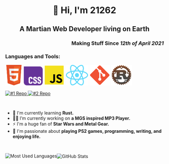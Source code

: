 <h1 align="center">🚀 Hi, I'm 21262</h1>
<h2 align="center">A Martian Web Developer living on Earth</h2>
<h3 align="right">Making Stuff Since <i>12th of April 2021</i></h3>

    
<h3 align="left">Languages and Tools:</h3>
<p align="left">
        <img src="./img/HTML5.png" alt="HTML5" title="HTML5" width="55" height="65"  />
        <img src="./img/CSS3.png" alt="CSS3"  title="CSS3" width="60" height="60"  />
        <img src="./img/JS.png" alt="JavaScript" title="Javascript"  width="65" height="65"  />
        <img src="./img/React.png" alt="React" title="React"  width="72" height="65"  />
        <img src="./img/Git.png" alt="Git" title="Git" width="65" height="65" />
        <img src="./img/Rust.png" alt="Rust" title="Rust"  width="65" height="65"  />
</p>
    
<a href="https://github.com/Dev21262/WProtein">
    <img src="https://github-readme-stats.vercel.app/api/pin/?username=Dev21262&repo=WProtein&theme=dark&bg_color=122B07&border_color=transparent&text_color=CDDBC4&border_radius=10" alt="#1 Repo">
</a>
<a href="https://github.com/Dev21262/tenzies_js">
    <img src="https://github-readme-stats.vercel.app/api/pin/?username=Dev21262&repo=tenzies_js&theme=dark&bg_color=122B07&border_color=transparent&text_color=CDDBC4&border_radius=10" alt="#2 Repo">
</a>

&nbsp;  

- 📖 I'm currently learning **Rust.**
- 👩‍💻 I’m currently working on **a MGS inspired MP3 Player.**
- ⚡ I'm a huge fan of **Star Wars and Metal Gear.**
- 🏓 I'm passionate about **playing PS2 games, programming, writing, and enjoying life.**

&nbsp;
<p>
     <img align="left" src="https://github-readme-stats.vercel.app/api/top-langs?username=dev21262&show_icons=true&locale=en&layout=compact&bg_color=122B07&title_color=FFFFFF&text_color=CDDBC4&icon_color=76c7c0&border_color=transparent&card_width=400&border_radius=10" alt="Most Used Languages" />
</p>

<p>
   <img align="center" src="https://github-readme-stats.vercel.app/api?username=dev21262&show_icons=true&locale=en&bg_color=122B07&title_color=FEFEFD&text_color=CDDBC4&icon_color=76c7c0&border_color=transparent&card_width=500&border_radius=10" alt="GitHub Stats" />
</p>
